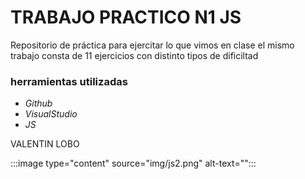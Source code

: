 # TRABAJO PRACTICO N1 JS

Repositorio de práctica para ejercitar lo que vimos en clase
el mismo trabajo consta de 11 ejercicios con distinto tipos de dificiltad

### herramientas utilizadas

* *Github*
* *VisualStudio*
* *JS*

VALENTIN LOBO

:::image type="content" source="img/js2.png" alt-text="":::